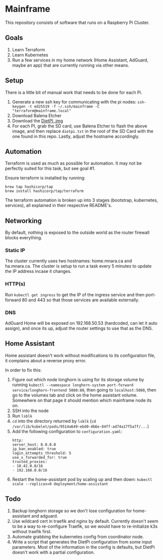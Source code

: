 # Mainframe

This repository consists of software that runs on a Raspberry Pi Cluster.

## Goals

1. Learn Terraform
2. Learn Kubernetes
3. Run a few services in my home network (Home Assistant, AdGuard, maybe an app) that are currently running via other means.

## Setup

There is a little bit of manual work that needs to be done for each Pi.

1. Generate a new ssh key for communicating with the pi nodes: `ssh-keygen -t ed25519 -f ~/.ssh/mainframe -C "terraform@mainframe.local"`
1. Download Balena Etcher
1. Download the [DietPI .img](https://dietpi.com/downloads/images/DietPi_RPi-ARMv8-Bullseye.7z)
1. For each PI, grab the SD card, use Balena Etcher to flash the above image, and then replace `dietpi.txt` in the root of the SD Card with the one found in this repo. Lastly, adjust the hostname accordingly.


## Automation

Terraform is used as much as possible for automation. It may not be perfectly suited for this task, but see goal #1.

Ensure terraform is installed by running:

```
brew tap hashicorp/tap
brew install hashicorp/tap/terraform
```

The terraform automation is broken up into 3 stages (bootstrap, kubernetes, services), all explained in their respective README's.

## Networking

By default, nothing is exposed to the outside world as the router firewall blocks everything.

### Static IP

The cluster currently uses two hostnames: home.mnara.ca and ha.mnara.ca. The cluster is setup to run a task every 5 minutes to update the IP address incase it changes.

### HTTP(s)

Run `kubectl get ingress` to get the IP of the ingress service and then port-forward 80 and 443 so that those services are available externally.

### DNS

AdGuard Home will be exposed on 192.168.50.53 (hardcoded, can let it auto assign), and once its up, adjust the router settings to use that as the DNS.

## Home Assistant

Home assistant doesn't work without modifications to its configuration file, it complains about a reverse proxy error.

In order to fix this:
1. Figure out which node longhorn is using for its storage volume by running `kubectl --namespace longhorn-system port-forward service/longhorn-frontend 5080:80`, then going to `localhost:5080`, then go to the volumes tab and click on the home assistant volume. Somewhere on that page it should mention which mainframe node its on.
1. SSH into the node
1. Run `lsblk`
1. `cd` into the directory returned by `lsblk` (`cd /var/lib/kubelet/pods/9514a649-ebd0-4b6e-84ff-ad74a17f5a7f/...`)
1. Add the following configuration to `configuration.yaml`:
    ```
    http:
    server_host: 0.0.0.0
    ip_ban_enabled: true
    login_attempts_threshold: 5
    use_x_forwarded_for: true
    trusted_proxies:
    - 10.42.0.0/16
    - 192.168.0.0/16
    ```
1. Restart the home-assistant pod by scaling up and then down: `kubectl scale --replicas=0 deployment/home-assistant`

## Todo
1. Backup longhorn storage so we don't lose configuration for home-assistant and adguard.
1. Use wildcard cert in traefik and nginx by default. Currently doesn't seem to be a way to re-configure Traefik, so we would have to re-initialize k3s without traefik first.
1. Automate grabbing the kubernetes config from coordinator node.
1. Write a script that generates the DietPi configuration from some input parameters. Most of the information in the config is defaults, but DietPi doesn't work with a partial configuration.